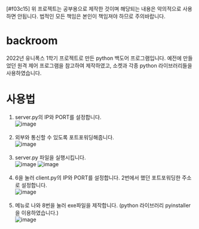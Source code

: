 [#f03c15] 위 프로젝트는 공부용으로 제작한 것이며 해당되는 내용은 악의적으로 사용하면 안됩니다. 법적인 모든 책임은 본인이 책임져야 하므로 주의바랍니다. 
# backroom
2022년 유니폭스 1학기 프로젝트로 만든 python 백도어 프로그램입니다. 예전에 만들었던 원격 제어 프로그램을 참고하여 제작하였고, 소켓과 각종 python 라이브러리들을 사용하였습니다.

# 사용법
1. server.py의 IP와 PORT를 설정합니다.<br>
![image](https://user-images.githubusercontent.com/74079392/187983387-3922733a-b9b6-4655-a4b3-e31ce594b2b5.png)<br><br>
2. 외부와 통신할 수 있도록 포트포워딩해줍니다. <br>
![image](https://user-images.githubusercontent.com/74079392/187984277-3292637c-d43d-4f37-a399-65d36a84343a.png)<br><br>
3. server.py 파일을 실행시킵니다.<br>
![image](https://user-images.githubusercontent.com/74079392/187984387-3e409bb9-52bc-4b4b-b672-7e3c9be498b2.png)
![image](https://user-images.githubusercontent.com/74079392/187984447-a27c266b-4b31-4f24-b8f6-488ed87a670a.png)<br><br>
4. 6을 눌러 client.py의 IP와 PORT를 설정합니다. 2번에서 했던 포트포워딩한 주소로 설정합니다.<br>
![image](https://user-images.githubusercontent.com/74079392/187985669-3ad29f0f-f653-4dcf-8b5f-16f8380d2e7f.png)<br><br>
5. 메뉴로 나와 8번을 눌러 exe파일을 제작합니다. (python 라이브러리 pyinstaller을 이용하였습니다.)<br>
![image](https://user-images.githubusercontent.com/74079392/187985861-5a5a40fe-ef6f-406e-b253-b047473c0313.png)<br><br>
